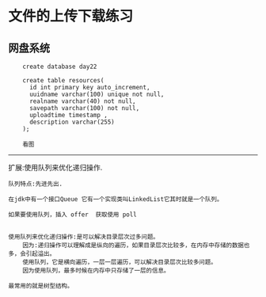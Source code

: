 # 文件的上传下载练习

## 网盘系统
		create database day22

		create table resources(
		  id int primary key auto_increment,
		  uuidname varchar(100) unique not null,
		  realname varchar(40) not null,
		  savepath varchar(100) not null,
		  uploadtime timestamp ,
		  description varchar(255)
		);
		
		看图
		
------------------------------------------------------------------------------------------
扩展:使用队列来优化递归操作.
	
	队列特点:先进先出.
	
	在jdk中有一个接口Queue 它有一个实现类叫LinkedList它其时就是一个队列。
	
	如果要使用队列，插入 offer  获取使用 poll
	
	
	使用队列来优化递归操作:是可以解决目录层次过多问题。
		因为:递归操作可以理解成是纵向的遍历，如果目录层次比较多，在内存中存储的数据也多，会引起溢出。
		使用队列，它是横向遍历，一层一层遍历，可以解决目录层次比较多问题。
		因为使用队列，最多时候在内存中只存储了一层的信息。
		
	最常用的就是树型结构。
		